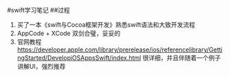 #swift学习笔记
##过程
1. 买了一本《swift与Cocoa框架开发》熟悉swift语法和大致开发流程
2. AppCode + XCode 双剑合璧，妥妥的
3. 官网教程 <https://developer.apple.com/library/prerelease/ios/referencelibrary/GettingStarted/DevelopiOSAppsSwift/index.html> 很详细，并且伴随着一个例子讲解UI，强烈推荐
